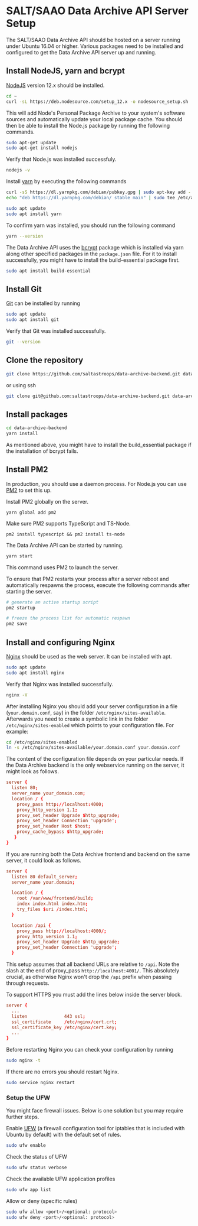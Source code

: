 # SALT/SAAO Data Archive API Server Setup

The SALT/SAAO Data Archive API should be hosted on a server running under Ubuntu 16.04 or higher.
Various packages need to be installed and configured to get the Data Archive API server up and running.


## Install NodeJS, yarn and bcrypt

[NodeJS](https://nodejs.org/en/) version 12.x should be installed.

```sh
cd ~
curl -sL https://deb.nodesource.com/setup_12.x -o nodesource_setup.sh
```

This will add Node's Personal Package Archive to your system's software sources and automatically update your local package cache. You should then be able to install the Node.js package by running the following commands.

```sh
sudo apt-get update
sudo apt-get install nodejs
```

Verify that Node.js was installed successfuly.

```sh
nodejs -v
```

Install [yarn](https://classic.yarnpkg.com/en/) by executing the following commands

```sh
curl -sS https://dl.yarnpkg.com/debian/pubkey.gpg | sudo apt-key add -
echo "deb https://dl.yarnpkg.com/debian/ stable main" | sudo tee /etc/apt/sources.list.d/yarn.list
```

```sh
sudo apt update
sudo apt install yarn
```

To confirm yarn was installed, you should run the following command
```sh
yarn --version
```

The Data Archive API uses the [bcrypt](https://www.npmjs.com/package/bcrypt) package which is installed via yarn along other specified packages in the `package.json` file. For it to install successfully, you might have to install the build-essential package first.

```sh
sudo apt install build-essential
```

## Install Git

[Git](https://git-scm.com/) can be installed by running

```sh
sudo apt update
sudo apt install git
```

Verify that Git was installed successfully.

```sh
git --version
```

## Clone the repository

```sh
git clone https://github.com/saltastroops/data-archive-backend.git data-archive-backend
```

or using ssh

```sh
git clone git@github.com:saltastroops/data-archive-backend.git data-archive-backend
```

## Install packages

```sh
cd data-archive-backend
yarn install
```

As mentioned above, you might have to install the build_essential package if the installation of bcrypt fails.

## Install PM2

In production, you should use a daemon process. For Node.js you can use [PM2](http://pm2.keymetrics.io/) to set this up.

Install PM2 globally on the server.

```
yarn global add pm2
```

Make sure PM2 supports TypeScript and TS-Node.

```
pm2 install typescript && pm2 install ts-node
```

The Data Archive API can be started by running. 

```sh
yarn start
```

This command uses PM2 to launch the server.

To ensure that PM2 restarts your process after a server reboot and automatically respawns the process, execute the following commands after starting the server.

```sh
# generate an active startup script
pm2 startup

# freeze the process list for automatic respawn
pm2 save
```

## Install and configuring Nginx

[Nginx](https://www.nginx.com/) should be used as the web server. It can be installed with apt.

```sh
sudo apt update
sudo apt install nginx
```

Verify that Nginx was installed successfully.

```sh
nginx -V
```

After installing Nginx you should add your server configuration in a file (`your.domain.conf`, say) in the folder `/etc/nginx/sites-available`. Afterwards you need to create a symbolic link in the folder `/etc/nginx/sites-enabled` which points to your configuration file. For example:

```sh
cd /etc/nginx/sites-enabled
ln -s /etc/nginx/sites-available/your.domain.conf your.domain.conf
```

The content of the configuration file depends on your particular needs. If the Data Archive backend is the only webservice running on the server, it might look as follows.

```conf
server {
  listen 80;
  server_name your_domain.com;
  location / {
    proxy_pass http://localhost:4000;
    proxy_http_version 1.1;
    proxy_set_header Upgrade $http_upgrade;
    proxy_set_header Connection 'upgrade';
    proxy_set_header Host $host;
    proxy_cache_bypass $http_upgrade;
   }
}
```

If you are running both the Data Archive frontend and backend on the same server, it could look as follows.

```conf
server {
  listen 80 default_server;
  server_name your.domain;

  location / {
    root /var/www/frontend/build;
    index index.html index.htm;
    try_files $uri /index.html;
  }

  location /api {
    proxy_pass http://localhost:4000/;
    proxy_http_version 1.1;
    proxy_set_header Upgrade $http_upgrade;
    proxy_set_header Connection 'upgrade';
  }
```

This setup assumes that all backend URLs are relative to `/api`. Note the slash at the end of proxy_pass `http://localhost:4001/`. This absolutely crucial, as otherwise Nginx won't drop the `/api` prefix when passing through requests.

To support HTTPS you must add the lines below inside the server block.

```conf
server {
  ...
  listen              443 ssl;
  ssl_certificate     /etc/nginx/cert.crt;
  ssl_certificate_key /etc/nginx/cert.key;
  ...
}
```

Before restarting Nginx you can check your configuration by running

```sh
sudo nginx -t
```

If there are no errors you should restart Nginx.

```sh
sudo service nginx restart
```

### Setup the UFW

You might face firewall issues. Below is one solution but you may require further steps.

Enable [UFW](https://help.ubuntu.com/community/UFW) (a firewall configuration tool for iptables that is included with Ubuntu by default) with the default set of rules.

```sh
sudo ufw enable
```

Check the status of UFW

```sh
sudo ufw status verbose
```

Check the available UFW application profiles

```sh
sudo ufw app list
```

Allow or deny (specific rules)

```sh
sudo ufw allow <port>/<optional: protocol>
sudo ufw deny <port>/<optional: protocol>
```